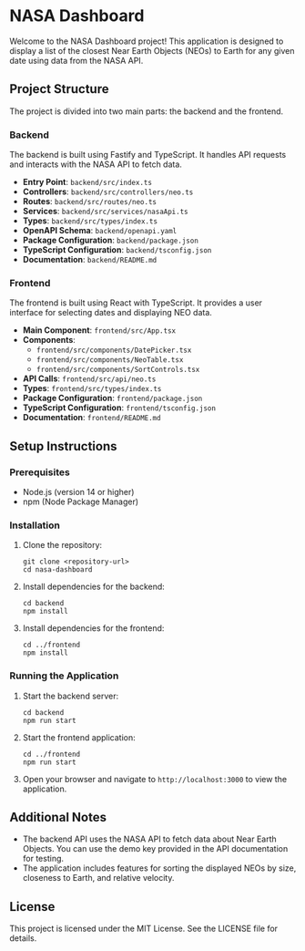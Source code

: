 # NASA Dashboard

Welcome to the NASA Dashboard project! This application is designed to display a list of the closest Near Earth Objects (NEOs) to Earth for any given date using data from the NASA API.

## Project Structure

The project is divided into two main parts: the backend and the frontend.

### Backend

The backend is built using Fastify and TypeScript. It handles API requests and interacts with the NASA API to fetch data.

- **Entry Point**: `backend/src/index.ts`
- **Controllers**: `backend/src/controllers/neo.ts`
- **Routes**: `backend/src/routes/neo.ts`
- **Services**: `backend/src/services/nasaApi.ts`
- **Types**: `backend/src/types/index.ts`
- **OpenAPI Schema**: `backend/openapi.yaml`
- **Package Configuration**: `backend/package.json`
- **TypeScript Configuration**: `backend/tsconfig.json`
- **Documentation**: `backend/README.md`

### Frontend

The frontend is built using React with TypeScript. It provides a user interface for selecting dates and displaying NEO data.

- **Main Component**: `frontend/src/App.tsx`
- **Components**: 
  - `frontend/src/components/DatePicker.tsx`
  - `frontend/src/components/NeoTable.tsx`
  - `frontend/src/components/SortControls.tsx`
- **API Calls**: `frontend/src/api/neo.ts`
- **Types**: `frontend/src/types/index.ts`
- **Package Configuration**: `frontend/package.json`
- **TypeScript Configuration**: `frontend/tsconfig.json`
- **Documentation**: `frontend/README.md`

## Setup Instructions

### Prerequisites

- Node.js (version 14 or higher)
- npm (Node Package Manager)

### Installation

1. Clone the repository:
   ```
   git clone <repository-url>
   cd nasa-dashboard
   ```

2. Install dependencies for the backend:
   ```
   cd backend
   npm install
   ```

3. Install dependencies for the frontend:
   ```
   cd ../frontend
   npm install
   ```

### Running the Application

1. Start the backend server:
   ```
   cd backend
   npm run start
   ```

2. Start the frontend application:
   ```
   cd ../frontend
   npm run start
   ```

3. Open your browser and navigate to `http://localhost:3000` to view the application.

## Additional Notes

- The backend API uses the NASA API to fetch data about Near Earth Objects. You can use the demo key provided in the API documentation for testing.
- The application includes features for sorting the displayed NEOs by size, closeness to Earth, and relative velocity.

## License

This project is licensed under the MIT License. See the LICENSE file for details.